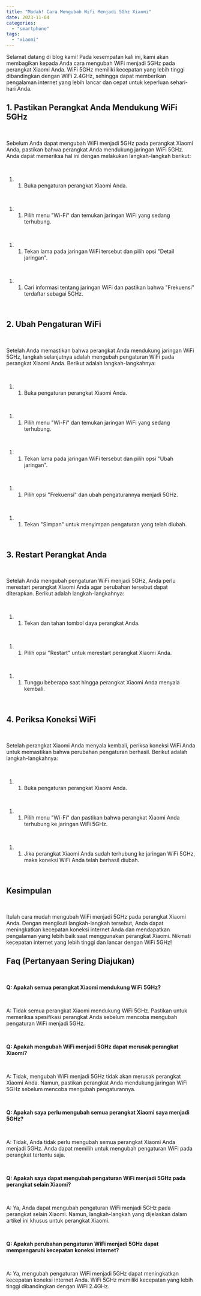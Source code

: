 ```yaml
---
title: "Mudah! Cara Mengubah Wifi Menjadi 5Ghz Xiaomi"
date: 2023-11-04
categories: 
  - "smartphone"
tags: 
  - "xiaomi"
---
```


Selamat datang di blog kami! Pada kesempatan kali ini, kami akan membagikan kepada Anda cara mengubah WiFi menjadi 5GHz pada perangkat Xiaomi Anda. WiFi 5GHz memiliki kecepatan yang lebih tinggi dibandingkan dengan WiFi 2.4GHz, sehingga dapat memberikan pengalaman internet yang lebih lancar dan cepat untuk keperluan sehari-hari Anda.

## 1\. Pastikan Perangkat Anda Mendukung WiFi 5GHz

 

Sebelum Anda dapat mengubah WiFi menjadi 5GHz pada perangkat Xiaomi Anda, pastikan bahwa perangkat Anda mendukung jaringan WiFi 5GHz. Anda dapat memeriksa hal ini dengan melakukan langkah-langkah berikut:

 

1. 1. Buka pengaturan perangkat Xiaomi Anda.

 

1. 1. Pilih menu "Wi-Fi" dan temukan jaringan WiFi yang sedang terhubung.

 

1. 1. Tekan lama pada jaringan WiFi tersebut dan pilih opsi "Detail jaringan".

 

1. 1. Cari informasi tentang jaringan WiFi dan pastikan bahwa "Frekuensi" terdaftar sebagai 5GHz.

 

## 2\. Ubah Pengaturan WiFi

 

Setelah Anda memastikan bahwa perangkat Anda mendukung jaringan WiFi 5GHz, langkah selanjutnya adalah mengubah pengaturan WiFi pada perangkat Xiaomi Anda. Berikut adalah langkah-langkahnya:

 

1. 1. Buka pengaturan perangkat Xiaomi Anda.

 

1. 1. Pilih menu "Wi-Fi" dan temukan jaringan WiFi yang sedang terhubung.

 

1. 1. Tekan lama pada jaringan WiFi tersebut dan pilih opsi "Ubah jaringan".

 

1. 1. Pilih opsi "Frekuensi" dan ubah pengaturannya menjadi 5GHz.

 

1. 1. Tekan "Simpan" untuk menyimpan pengaturan yang telah diubah.

 

## 3\. Restart Perangkat Anda

 

Setelah Anda mengubah pengaturan WiFi menjadi 5GHz, Anda perlu merestart perangkat Xiaomi Anda agar perubahan tersebut dapat diterapkan. Berikut adalah langkah-langkahnya:

 

1. 1. Tekan dan tahan tombol daya perangkat Anda.

 

1. 1. Pilih opsi "Restart" untuk merestart perangkat Xiaomi Anda.

 

1. 1. Tunggu beberapa saat hingga perangkat Xiaomi Anda menyala kembali.

 

## 4\. Periksa Koneksi WiFi

 

Setelah perangkat Xiaomi Anda menyala kembali, periksa koneksi WiFi Anda untuk memastikan bahwa perubahan pengaturan berhasil. Berikut adalah langkah-langkahnya:

 

1. 1. Buka pengaturan perangkat Xiaomi Anda.

 

1. 1. Pilih menu "Wi-Fi" dan pastikan bahwa perangkat Xiaomi Anda terhubung ke jaringan WiFi 5GHz.

 

1. 1. Jika perangkat Xiaomi Anda sudah terhubung ke jaringan WiFi 5GHz, maka koneksi WiFi Anda telah berhasil diubah.

 

## Kesimpulan

 

Itulah cara mudah mengubah WiFi menjadi 5GHz pada perangkat Xiaomi Anda. Dengan mengikuti langkah-langkah tersebut, Anda dapat meningkatkan kecepatan koneksi internet Anda dan mendapatkan pengalaman yang lebih baik saat menggunakan perangkat Xiaomi. Nikmati kecepatan internet yang lebih tinggi dan lancar dengan WiFi 5GHz!

## Faq (Pertanyaan Sering Diajukan)

 

**Q: Apakah semua perangkat Xiaomi mendukung WiFi 5GHz?**

 

A: Tidak semua perangkat Xiaomi mendukung WiFi 5GHz. Pastikan untuk memeriksa spesifikasi perangkat Anda sebelum mencoba mengubah pengaturan WiFi menjadi 5GHz.

 

**Q: Apakah mengubah WiFi menjadi 5GHz dapat merusak perangkat Xiaomi?**

 

A: Tidak, mengubah WiFi menjadi 5GHz tidak akan merusak perangkat Xiaomi Anda. Namun, pastikan perangkat Anda mendukung jaringan WiFi 5GHz sebelum mencoba mengubah pengaturannya.

 

**Q: Apakah saya perlu mengubah semua perangkat Xiaomi saya menjadi 5GHz?**

 

A: Tidak, Anda tidak perlu mengubah semua perangkat Xiaomi Anda menjadi 5GHz. Anda dapat memilih untuk mengubah pengaturan WiFi pada perangkat tertentu saja.

 

**Q: Apakah saya dapat mengubah pengaturan WiFi menjadi 5GHz pada perangkat selain Xiaomi?**

 

A: Ya, Anda dapat mengubah pengaturan WiFi menjadi 5GHz pada perangkat selain Xiaomi. Namun, langkah-langkah yang dijelaskan dalam artikel ini khusus untuk perangkat Xiaomi.

 

**Q: Apakah perubahan pengaturan WiFi menjadi 5GHz dapat mempengaruhi kecepatan koneksi internet?**

 

A: Ya, mengubah pengaturan WiFi menjadi 5GHz dapat meningkatkan kecepatan koneksi internet Anda. WiFi 5GHz memiliki kecepatan yang lebih tinggi dibandingkan dengan WiFi 2.4GHz.
